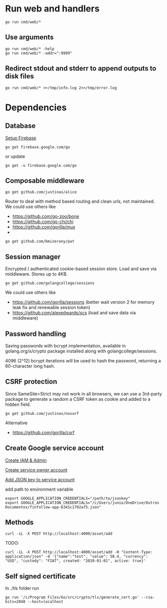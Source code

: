 # Run web and handlers

```
go run cmd/web/*
```

## Use arguments
```
go run cmd/web/* -help
go run cmd/web/* -addr=":9999"
```

## Redirect stdout and stderr to append outputs to disk files
```
go run cmd/web/* >>/tmp/info.log 2>>/tmp/error.log
```

# Dependencies

## Database
[Setup Firebase](https://firebase.google.com/docs/firestore/quickstart#go)
```
go get firebase.google.com/go
```

or update
```
go get -u firebase.google.com/go
```

## Composable middleware
```
go get github.com/justinas/alice
```

Router to deal with method based routing and clean urls, not maintained. We could use others like
- https://github.com/go-zoo/bone
- https://github.com/go-chi/chi
- https://github.com/gorilla/mux
- 
```
go get github.com/bmizerany/pat
```

## Session manager

Encrypted / authenticated cookie-based session store. Load and save via middleware. Stores up to 4KB.
```
go get github.com/golangcollege/sessions
```
We could use others like
- https://github.com/gorilla/sessions (better wait version 2 for memory leak fix and renewable session token)
- https://github.com/alexedwards/scs (load and save data via middleware)

## Password handling

Saving passwords with bcrypt implementation, available in golang.org/x/crypto package installed along with golangcollege/sessions.

4096 (2^12) bcrypt iterations will be used to hash the password, returning a 60-character long hash.

## CSRF protection

Since SameSite=Strict may not work in all browsers, we
can use a 3rd-party package to generate a random a CSRF token as cookie and added to a hidden field.
```
go get github.com/justinas/nosurf
```

Alternative
- https://github.com/gorilla/csrf

## Create Google service account

[Create IAM & Admin](https://cloud.google.com/docs/authentication/production#auth-cloud-implicit-go)

[Create service owner account](https://console.cloud.google.com/iam-admin/iam?project=finfollow-app&supportedpurview=project)

[Add JSON key to service account](https://console.cloud.google.com/iam-admin/serviceaccounts?project=finfollow-app&supportedpurview=project)

add path to environment variable
```
export GOOGLE_APPLICATION_CREDENTIALS="/path/to/jsonkey"
export GOOGLE_APPLICATION_CREDENTIALS="/c/Users/junio/OneDrive/Outros Documentos/finfollow-app-6341c1702a75.json"
```

## Methods
```
curl -iL -X POST http://localhost:4000/asset/add 
```

TODO:
```
curl -iL -X POST http://localhost:4000/asset/add -H "Content-Type: application/json" -d '{"name":"test", "value": 50.4, "currency":  "USD", "custody": "FIAT", created: "2020-01-01", active: true}'
```

## Self signed certificate  
In ./tls folder run
```
go run '/c/Program Files/Go/src/crypto/tls/generate_cert.go' --rsa-bits=2048 --host=localhost
```
